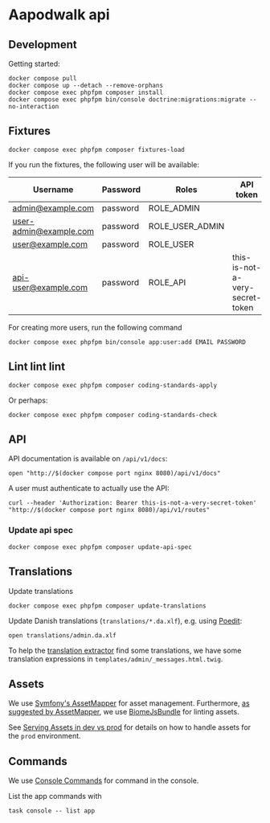 # Aapodwalk api

## Development

Getting started:

```shell name=install
docker compose pull
docker compose up --detach --remove-orphans
docker compose exec phpfpm composer install
docker compose exec phpfpm bin/console doctrine:migrations:migrate --no-interaction
```

## Fixtures

```shell name=fixtures-load
docker compose exec phpfpm composer fixtures-load
```

If you run the fixtures, the following user will be available:

| Username                 | Password | Roles           | API token                       |
|--------------------------|----------|-----------------|---------------------------------|
| <admin@example.com>      | password | ROLE_ADMIN      |                                 |
| <user-admin@example.com> | password | ROLE_USER_ADMIN |                                 |
| <user@example.com>       | password | ROLE_USER       |                                 |
| <api-user@example.com>   | password | ROLE_API        | this-is-not-a-very-secret-token |

For creating more users, run the following command

```shell
docker compose exec phpfpm bin/console app:user:add EMAIL PASSWORD
```

## Lint lint lint

```shell
docker compose exec phpfpm composer coding-standards-apply
```

Or perhaps:

```shell
docker compose exec phpfpm composer coding-standards-check
```

## API

API documentation is available on `/api/v1/docs`:

``` shell name=api-open-docs
open "http://$(docker compose port nginx 8080)/api/v1/docs"
```

A user must authenticate to actually use the API:

``` shell name=api-request
curl --header 'Authorization: Bearer this-is-not-a-very-secret-token' "http://$(docker compose port nginx 8080)/api/v1/routes"
```

### Update api spec

```shell
docker compose exec phpfpm composer update-api-spec
```

## Translations

Update translations

``` shell name=translations-update
docker compose exec phpfpm composer update-translations
```

Update Danish translations (`translations/*.da.xlf`), e.g. using [Poedit](https://poedit.net/):

``` shell
open translations/admin.da.xlf
```

To help the [translation
extractor](https://symfony.com/doc/current/translation.html#extracting-translation-contents-and-updating-catalogs-automatically)
find some translations, we have some translation expressions in `templates/admin/_messages.html.twig`.

## Assets

We use [Symfony's AssetMapper](https://symfony.com/doc/current/frontend/asset_mapper.html) for asset management.
Furthermore, [as suggested by
AssetMapper](https://symfony.com/doc/current/frontend/asset_mapper.html#can-i-lint-and-format-my-code), we use
[BiomeJsBundle](https://github.com/Kocal/BiomeJsBundle) for linting assets.

See [Serving Assets in dev vs
prod](https://symfony.com/doc/current/frontend/asset_mapper.html#serving-assets-in-dev-vs-prod) for details on how to
handle assets for the `prod` environment.

## Commands

We use [Console Commands](https://symfony.com/doc/current/console.html) for command in the console.

List the app commands with

``` shell
task console -- list app
```
